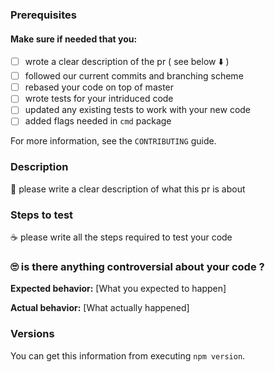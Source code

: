 ### Prerequisites
#### Make sure **if needed** that you:
* [ ] wrote a clear description of the pr ( see below ⬇️ )
* [ ] followed our current commits and branching scheme
* [ ] rebased your code on top of master
* [ ] wrote tests for your intriduced code
* [ ] updated any existing tests to work with your new code
* [ ] added flags needed in `cmd` package

For more information, see the `CONTRIBUTING` guide.

### Description
📰 please write a clear description of what this pr is about

### Steps to test
☕️ please write all the steps required to test your code

### 🙄 is there anything controversial about your code ?


**Expected behavior:** [What you expected to happen]

**Actual behavior:** [What actually happened]

### Versions

You can get this information from executing `npm version`.